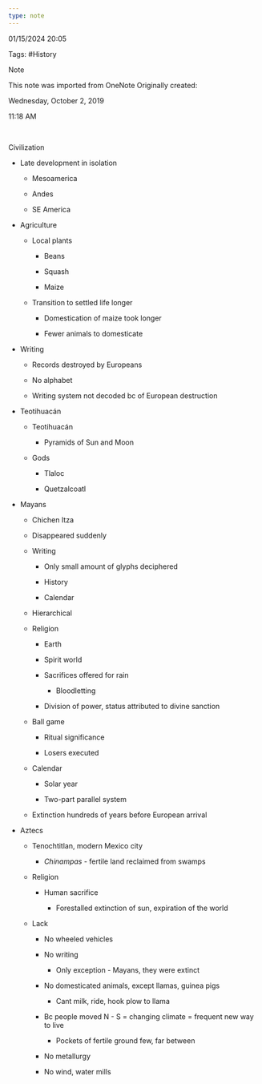 ```yaml
---
type: note
---
```

01/15/2024 20:05

Tags: #History 

>[!note]
>This note was imported from OneNote 
>Originally created:
>
>Wednesday, October 2, 2019
>
>11:18 AM

 

Civilization

-   Late development in isolation

    -   Mesoamerica

    -   Andes

    -   SE America

-   Agriculture

    -   Local plants

        -   Beans

        -   Squash

        -   Maize

    -   Transition to settled life longer

        -   Domestication of maize took longer

        -   Fewer animals to domesticate

-   Writing

    -   Records destroyed by Europeans

    -   No alphabet

    -   Writing system not decoded bc of European destruction

-   Teotihuacán

    -   Teotihuacán

        -   Pyramids of Sun and Moon

    -   Gods

        -   Tlaloc

        -   Quetzalcoatl

-   Mayans

    -   Chichen Itza

    -   Disappeared suddenly

    -   Writing

        -   Only small amount of glyphs deciphered

        -   History

        -   Calendar

    -   Hierarchical

    -   Religion

        -   Earth

        -   Spirit world

        -   Sacrifices offered for rain

            -   Bloodletting

        -   Division of power, status attributed to divine sanction

    -   Ball game

        -   Ritual significance

        -   Losers executed

    -   Calendar

        -   Solar year

        -   Two-part parallel system

    -   Extinction hundreds of years before European arrival

-   Aztecs

    -   Tenochtitlan, modern Mexico city

        -   *Chinampas* - fertile land reclaimed from swamps

    -   Religion

        -   Human sacrifice

            -   Forestalled extinction of sun, expiration of the world

    -   Lack

        -   No wheeled vehicles

        -   No writing

            -   Only exception - Mayans, they were extinct

        -   No domesticated animals, except llamas, guinea pigs

            -   Cant milk, ride, hook plow to llama

        -   Bc people moved N - S = changing climate = frequent new way to live

            -   Pockets of fertile ground few, far between

        -   No metallurgy

        -   No wind, water mills
